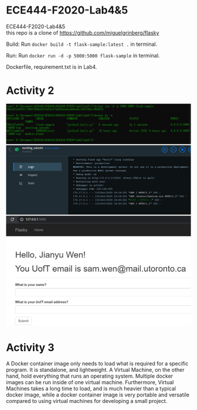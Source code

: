 # ECE444-F2020-Lab4&5
ECE444-F2020-Lab4&5\
this repo is a clone of
https://github.com/miguelgrinberg/flasky

Build:
Run `docker build -t flask-sample:latest .` in terminal.

Run:
Run `docker run -d -p 5000:5000 flask-sample` in terminal.

Dockerfile, requirement.txt is in Lab4\.

# Activity 2
![Activity 2](Screenshot_4-1.PNG)
![Activity 2](Screenshot_4-2.PNG)
![Activity 2](Screenshot_4-3.PNG)

# Activity 3
A Docker container image only needs to load what is required for a specific program. It is standalone, and lightweight. A Virtual Machine, on the other hand, hold everything that runs an operating system. Multiple docker images can be run inside of one virtual machine. Furthermore, Virtual Machines takes a long time to load, and is much heavier than a typical docker image, while a docker container image is very portable and versatile compared to using virtual machines for developing a small project.
